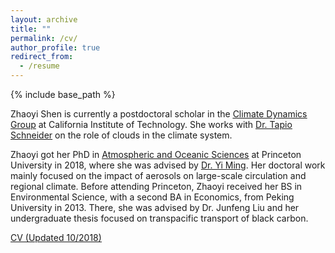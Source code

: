```yaml
---
layout: archive
title: ""
permalink: /cv/
author_profile: true
redirect_from:
  - /resume
---
```


{% include base_path %}

Zhaoyi Shen is currently a postdoctoral scholar in the [<u>Climate Dynamics Group</u>](https://climate-dynamics.org/) at California Institute of Technology. She works with [<u>Dr. Tapio Schneider</u>](https://climate-dynamics.org/people/tapio-schneider/) on the role of clouds in the climate system.

Zhaoyi got her PhD in [<u>Atmospheric and Oceanic Sciences</u>](https://aos.princeton.edu/) at Princeton University in 2018, where she was advised by [<u>Dr. Yi Ming</u>](https://www.gfdl.noaa.gov/yi-ming-homepage/). Her doctoral work mainly focused on the impact of aerosols on large-scale circulation and regional climate. Before attending Princeton, Zhaoyi received her BS in Environmental Science, with a second BA in Economics, from Peking University in 2013. There, she was advised by Dr. Junfeng Liu and her undergraduate thesis focused on transpacific transport of black carbon.

[<u>CV (Updated 10/2018)</u>](http://szy21.github.io/files/cv_zs.pdf)

<!--Education-->
<!--======-->
<!--* Ph.D in Atmospheric and Oceanic Science, Princeton University, 2018-->
  
  
